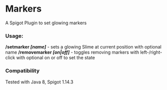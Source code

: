 # Markers
A Spigot Plugin to set glowing markers


### Usage:
**/setmarker _[name]_** - sets a glowing Slime at current position with optional name
**/removemarker _[on|off]_** - toggles removing markers with left-/right-click with optional on or off to set the state

### Compatibility
Tested with Java 8, Spigot 1.14.3